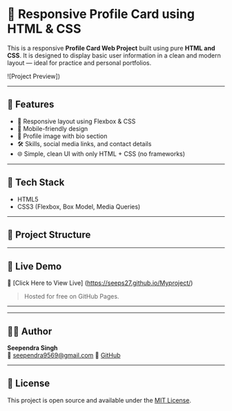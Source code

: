 # 🌟 Responsive Profile Card using HTML & CSS

This is a responsive **Profile Card Web Project** built using pure **HTML and CSS**. It is designed to display basic user information in a clean and modern layout — ideal for practice and personal portfolios.

![Project Preview])

---

## 📌 Features

- 🎨 Responsive layout using Flexbox & CSS
- 📱 Mobile-friendly design
- 👤 Profile image with bio section
- 🛠️ Skills, social media links, and contact details
- 🌐 Simple, clean UI with only HTML + CSS (no frameworks)

---

## 🧰 Tech Stack

- HTML5  
- CSS3 (Flexbox, Box Model, Media Queries)

---

## 📁 Project Structure


---

## 🚀 Live Demo

🔗 [Click Here to View Live] (https://seeps27.github.io/Myproject/)

> Hosted for free on GitHub Pages.

---



---

## 🙋‍♂️ Author

**Seependra Singh**  
📧 seependra9569@gmail.com 
🔗 [GitHub](https://github.com/seeps27/)

---

## 📜 License

This project is open source and available under the [MIT License](LICENSE).
